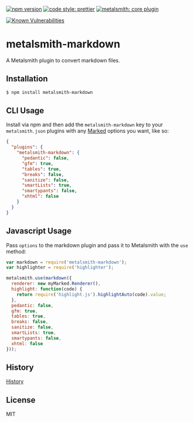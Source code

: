 [![npm version][npm-badge]][npm-url]
[![code style: prettier][prettier-badge]][prettier-url]
[![metalsmith: core plugin][metalsmith-badge]][metalsmith-url]

[![Known Vulnerabilities][snyk-badge]][synk-url]

# metalsmith-markdown

A Metalsmith plugin to convert markdown files.

## Installation

```bash
$ npm install metalsmith-markdown
```

## CLI Usage

  Install via npm and then add the `metalsmith-markdown` key to your `metalsmith.json` plugins with any [Marked](https://github.com/markedjs/marked) options you want, like so:

```json
{
  "plugins": {
    "metalsmith-markdown": {
      "pedantic": false,
      "gfm": true,
      "tables": true,
      "breaks": false,
      "sanitize": false,
      "smartLists": true,
      "smartypants": false,
      "xhtml": false
    }
  }
}
```

## Javascript Usage

  Pass `options` to the markdown plugin and pass it to Metalsmith with the `use` method:

```js
var markdown = require('metalsmith-markdown');
var highlighter = require('highlighter');

metalsmith.use(markdown({
  renderer: new myMarked.Renderer(),
  highlight: function(code) {
    return require('highlight.js').highlightAuto(code).value;
  },
  pedantic: false,
  gfm: true,
  tables: true,
  breaks: false,
  sanitize: false,
  smartLists: true,
  smartypants: false,
  xhtml: false
}));
```

## History

[History](./History.md#Latest)

## License

MIT

[npm-badge]: https://img.shields.io/npm/v/metalsmith-markdown.svg
[npm-url]: https://www.npmjs.com/package/metalsmith-markdown
[prettier-badge]: https://img.shields.io/badge/code_style-prettier-ff69b4.svg?longCache=true
[prettier-url]: https://github.com/prettier/prettier
[metalsmith-badge]: https://img.shields.io/badge/metalsmith-core_plugin-green.svg?longCache=true
[metalsmith-url]: http://metalsmith.io
[snyk-badge]: https://snyk.io/test/github/metalsmith/metalsmith-markdown/badge.svg
[synk-url]: https://snyk.io/test/github/metalsmith/metalsmith-markdown
